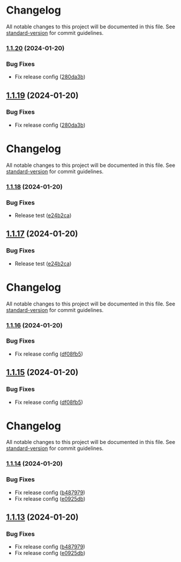 # Changelog

All notable changes to this project will be documented in this file. See [standard-version](https://github.com/conventional-changelog/standard-version) for commit guidelines.

### [1.1.20](https://github.com/ranohii/ddd-ts-core/compare/v1.1.18...v1.1.20) (2024-01-20)


### Bug Fixes

* Fix release config ([280da3b](https://github.com/ranohii/ddd-ts-core/commit/280da3b5d7684b85b3a5de1fd034a01d82f0cf05))

## [1.1.19](https://github.com/ranohii/ddd-ts-core/compare/v1.1.18...v1.1.19) (2024-01-20)


### Bug Fixes

* Fix release config ([280da3b](https://github.com/ranohii/ddd-ts-core/commit/280da3b5d7684b85b3a5de1fd034a01d82f0cf05))

# Changelog

All notable changes to this project will be documented in this file. See [standard-version](https://github.com/conventional-changelog/standard-version) for commit guidelines.

### [1.1.18](https://github.com/ranohii/ddd-ts-core/compare/v1.1.16...v1.1.18) (2024-01-20)


### Bug Fixes

* Release test ([e24b2ca](https://github.com/ranohii/ddd-ts-core/commit/e24b2ca075086fa27a2ea3af8d56cd41ca0214cd))

## [1.1.17](https://github.com/ranohii/ddd-ts-core/compare/v1.1.16...v1.1.17) (2024-01-20)


### Bug Fixes

* Release test ([e24b2ca](https://github.com/ranohii/ddd-ts-core/commit/e24b2ca075086fa27a2ea3af8d56cd41ca0214cd))

# Changelog

All notable changes to this project will be documented in this file. See [standard-version](https://github.com/conventional-changelog/standard-version) for commit guidelines.

### [1.1.16](https://github.com/ranohii/ddd-ts-core/compare/v1.1.14...v1.1.16) (2024-01-20)


### Bug Fixes

* Fix release config ([df08fb5](https://github.com/ranohii/ddd-ts-core/commit/df08fb565f899e31d502c414ce3b27f63ee05316))

## [1.1.15](https://github.com/ranohii/ddd-ts-core/compare/v1.1.14...v1.1.15) (2024-01-20)


### Bug Fixes

* Fix release config ([df08fb5](https://github.com/ranohii/ddd-ts-core/commit/df08fb565f899e31d502c414ce3b27f63ee05316))

# Changelog

All notable changes to this project will be documented in this file. See [standard-version](https://github.com/conventional-changelog/standard-version) for commit guidelines.

### [1.1.14](https://github.com/ranohii/ddd-ts-core/compare/v1.1.12...v1.1.14) (2024-01-20)


### Bug Fixes

* Fix release config ([b487979](https://github.com/ranohii/ddd-ts-core/commit/b4879792ceab53af5b994b3de232dba7b9485cbe))
* Fix release config ([e0925db](https://github.com/ranohii/ddd-ts-core/commit/e0925db82cac49b88533214342c230c8be5273c3))

## [1.1.13](https://github.com/ranohii/ddd-ts-core/compare/v1.1.12...v1.1.13) (2024-01-20)


### Bug Fixes

* Fix release config ([b487979](https://github.com/ranohii/ddd-ts-core/commit/b4879792ceab53af5b994b3de232dba7b9485cbe))
* Fix release config ([e0925db](https://github.com/ranohii/ddd-ts-core/commit/e0925db82cac49b88533214342c230c8be5273c3))
